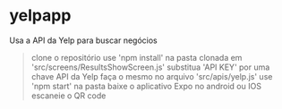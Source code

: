 # yelpapp
Usa a API da Yelp para buscar negócios

> clone o repositório
> use 'npm install' na pasta clonada
> em 'src/screens/ResultsShowScreen.js' substitua 'API KEY' por uma chave API da Yelp
> faça o mesmo no arquivo 'src/apis/yelp.js'
> use 'npm start' na pasta
> baixe o aplicativo Expo no android ou IOS
> escaneie o QR code
